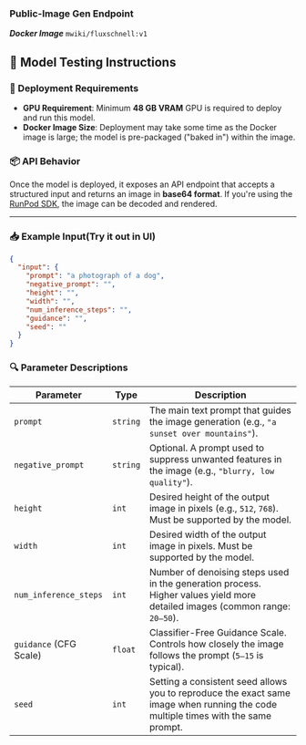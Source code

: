 ### Public-Image Gen Endpoint
***Docker Image*** 
  `mwiki/fluxschnell:v1`

## 🧪 Model Testing Instructions

### 🚀 Deployment Requirements

- **GPU Requirement**: Minimum **48 GB VRAM** GPU is required to deploy and run this model.
- **Docker Image Size**: Deployment may take some time as the Docker image is large; the model is pre-packaged ("baked in") within the image.

### 📦 API Behavior

Once the model is deployed, it exposes an API endpoint that accepts a structured input and returns an image in **base64 format**. If you're using the [RunPod SDK](https://github.com/runpod/runpod-python), the image can be decoded and rendered. 

---

### 📥 Example Input(Try it out in UI)

```json
{
  "input": {
    "prompt": "a photograph of a dog",
    "negative_prompt": "",
    "height": "",
    "width": "",
    "num_inference_steps": "",
    "guidance": "",
    "seed": ""
  }
}
```

### 🔍 Parameter Descriptions

| Parameter              | Type     | Description                                                                                       |
|------------------------|----------|---------------------------------------------------------------------------------------------------|
| `prompt`               | `string` | The main text prompt that guides the image generation (e.g., `"a sunset over mountains"`).        |
| `negative_prompt`      | `string` | Optional. A prompt used to suppress unwanted features in the image (e.g., `"blurry, low quality"`). |
| `height`               | `int`    | Desired height of the output image in pixels (e.g., `512`, `768`). Must be supported by the model. |
| `width`                | `int`    | Desired width of the output image in pixels. Must be supported by the model.                      |
| `num_inference_steps`  | `int`    | Number of denoising steps used in the generation process. Higher values yield more detailed images (common range: `20–50`). |
| `guidance` (CFG Scale) | `float`  | Classifier-Free Guidance Scale. Controls how closely the image follows the prompt (`5–15` is typical). |
| `seed`                 | `int`  | Setting a consistent seed allows you to reproduce the exact same image when running the code multiple times with the same prompt. |
